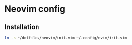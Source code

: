 # Neovim config

## Installation
```bash
ln -s ~/dotfiles/neovim/init.vim ~/.config/nvim/init.vim
```
